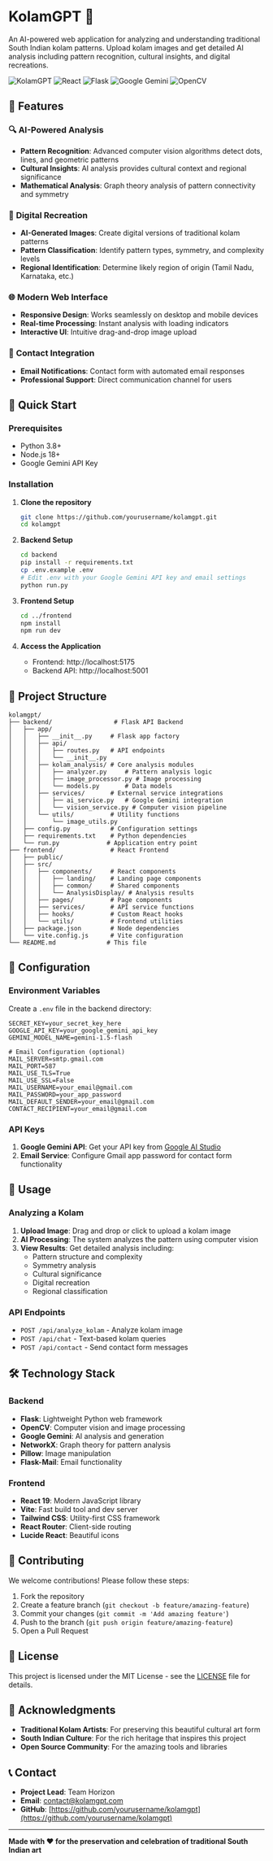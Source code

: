 # KolamGPT 🎨

An AI-powered web application for analyzing and understanding traditional South Indian kolam patterns. Upload kolam images and get detailed AI analysis including pattern recognition, cultural insights, and digital recreations.

![KolamGPT](https://img.shields.io/badge/KolamGPT-AI%20Analysis-blue?style=for-the-badge&logo=ai)
![React](https://img.shields.io/badge/React-19.1.1-61DAFB?style=flat&logo=react)
![Flask](https://img.shields.io/badge/Flask-3.0.0-000000?style=flat&logo=flask)
![Google Gemini](https://img.shields.io/badge/Google%20Gemini-AI-4285F4?style=flat&logo=google)
![OpenCV](https://img.shields.io/badge/OpenCV-Computer%20Vision-5C3EE8?style=flat&logo=opencv)

## 🌟 Features

### 🔍 **AI-Powered Analysis**
- **Pattern Recognition**: Advanced computer vision algorithms detect dots, lines, and geometric patterns
- **Cultural Insights**: AI analysis provides cultural context and regional significance
- **Mathematical Analysis**: Graph theory analysis of pattern connectivity and symmetry

### 🎨 **Digital Recreation**
- **AI-Generated Images**: Create digital versions of traditional kolam patterns
- **Pattern Classification**: Identify pattern types, symmetry, and complexity levels
- **Regional Identification**: Determine likely region of origin (Tamil Nadu, Karnataka, etc.)

### 🌐 **Modern Web Interface**
- **Responsive Design**: Works seamlessly on desktop and mobile devices
- **Real-time Processing**: Instant analysis with loading indicators
- **Interactive UI**: Intuitive drag-and-drop image upload

### 📧 **Contact Integration**
- **Email Notifications**: Contact form with automated email responses
- **Professional Support**: Direct communication channel for users

## 🚀 Quick Start

### Prerequisites
- Python 3.8+
- Node.js 18+
- Google Gemini API Key

### Installation

1. **Clone the repository**
   ```bash
   git clone https://github.com/yourusername/kolamgpt.git
   cd kolamgpt
   ```

2. **Backend Setup**
   ```bash
   cd backend
   pip install -r requirements.txt
   cp .env.example .env
   # Edit .env with your Google Gemini API key and email settings
   python run.py
   ```

3. **Frontend Setup**
   ```bash
   cd ../frontend
   npm install
   npm run dev
   ```

4. **Access the Application**
   - Frontend: http://localhost:5175
   - Backend API: http://localhost:5001

## 📁 Project Structure

```
kolamgpt/
├── backend/                 # Flask API Backend
│   ├── app/
│   │   ├── __init__.py     # Flask app factory
│   │   ├── api/
│   │   │   ├── routes.py   # API endpoints
│   │   │   └── __init__.py
│   │   ├── kolam_analysis/ # Core analysis modules
│   │   │   ├── analyzer.py     # Pattern analysis logic
│   │   │   ├── image_processor.py # Image processing
│   │   │   └── models.py       # Data models
│   │   ├── services/       # External service integrations
│   │   │   ├── ai_service.py   # Google Gemini integration
│   │   │   └── vision_service.py # Computer vision pipeline
│   │   └── utils/          # Utility functions
│   │       └── image_utils.py
│   ├── config.py           # Configuration settings
│   ├── requirements.txt    # Python dependencies
│   └── run.py             # Application entry point
├── frontend/               # React Frontend
│   ├── public/
│   ├── src/
│   │   ├── components/     # React components
│   │   │   ├── landing/    # Landing page components
│   │   │   ├── common/     # Shared components
│   │   │   └── AnalysisDisplay/ # Analysis results
│   │   ├── pages/          # Page components
│   │   ├── services/       # API service functions
│   │   ├── hooks/          # Custom React hooks
│   │   └── utils/          # Frontend utilities
│   ├── package.json        # Node dependencies
│   └── vite.config.js      # Vite configuration
└── README.md              # This file
```

## 🔧 Configuration

### Environment Variables

Create a `.env` file in the backend directory:

```env
SECRET_KEY=your_secret_key_here
GOOGLE_API_KEY=your_google_gemini_api_key
GEMINI_MODEL_NAME=gemini-1.5-flash

# Email Configuration (optional)
MAIL_SERVER=smtp.gmail.com
MAIL_PORT=587
MAIL_USE_TLS=True
MAIL_USE_SSL=False
MAIL_USERNAME=your_email@gmail.com
MAIL_PASSWORD=your_app_password
MAIL_DEFAULT_SENDER=your_email@gmail.com
CONTACT_RECIPIENT=your_email@gmail.com
```

### API Keys

1. **Google Gemini API**: Get your API key from [Google AI Studio](https://makersuite.google.com/app/apikey)
2. **Email Service**: Configure Gmail app password for contact form functionality

## 🎯 Usage

### Analyzing a Kolam

1. **Upload Image**: Drag and drop or click to upload a kolam image
2. **AI Processing**: The system analyzes the pattern using computer vision
3. **View Results**: Get detailed analysis including:
   - Pattern structure and complexity
   - Symmetry analysis
   - Cultural significance
   - Digital recreation
   - Regional classification

### API Endpoints

- `POST /api/analyze_kolam` - Analyze kolam image
- `POST /api/chat` - Text-based kolam queries
- `POST /api/contact` - Send contact form messages

## 🛠️ Technology Stack

### Backend
- **Flask**: Lightweight Python web framework
- **OpenCV**: Computer vision and image processing
- **Google Gemini**: AI analysis and generation
- **NetworkX**: Graph theory for pattern analysis
- **Pillow**: Image manipulation
- **Flask-Mail**: Email functionality

### Frontend
- **React 19**: Modern JavaScript library
- **Vite**: Fast build tool and dev server
- **Tailwind CSS**: Utility-first CSS framework
- **React Router**: Client-side routing
- **Lucide React**: Beautiful icons

## 🤝 Contributing

We welcome contributions! Please follow these steps:

1. Fork the repository
2. Create a feature branch (`git checkout -b feature/amazing-feature`)
3. Commit your changes (`git commit -m 'Add amazing feature'`)
4. Push to the branch (`git push origin feature/amazing-feature`)
5. Open a Pull Request

## 📝 License

This project is licensed under the MIT License - see the [LICENSE](LICENSE) file for details.

## 🙏 Acknowledgments

- **Traditional Kolam Artists**: For preserving this beautiful cultural art form
- **South Indian Culture**: For the rich heritage that inspires this project
- **Open Source Community**: For the amazing tools and libraries

## 📞 Contact

- **Project Lead**: Team Horizon
- **Email**: contact@kolamgpt.com
- **GitHub**: [https://github.com/yourusername/kolamgpt](https://github.com/yourusername/kolamgpt)

---

**Made with ❤️ for the preservation and celebration of traditional South Indian art**
